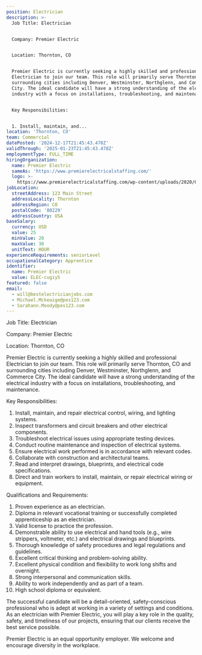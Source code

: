 ```yaml
---
position: Electrician
description: >-
  Job Title: Electrician


  Company: Premier Electric


  Location: Thornton, CO


  Premier Electric is currently seeking a highly skilled and professional
  Electrician to join our team. This role will primarily serve Thornton, CO and
  surrounding cities including Denver, Westminster, Northglenn, and Commerce
  City. The ideal candidate will have a strong understanding of the electrical
  industry with a focus on installations, troubleshooting, and maintenance.


  Key Responsibilities:


  1. Install, maintain, and...
location: 'Thornton, CO'
team: Commercial
datePosted: '2024-12-17T21:45:43.478Z'
validThrough: '2025-01-23T21:45:43.478Z'
employmentType: FULL_TIME
hiringOrganization:
  name: Premier Electric
  sameAs: 'https://www.premierelectricalstaffing.com/'
  logo: >-
    https://www.premierelectricalstaffing.com/wp-content/uploads/2020/05/Premier-Electrical-Staffing-logo.png
jobLocation:
  streetAddress: 123 Main Street
  addressLocality: Thornton
  addressRegion: CO
  postalCode: '80229'
  addressCountry: USA
baseSalary:
  currency: USD
  value: 25
  minValue: 20
  maxValue: 30
  unitText: HOUR
experienceRequirements: seniorLevel
occupationalCategory: Apprentice
identifier:
  name: Premier Electric
  value: ELEC-cugiy5
featured: false
email:
  - will@bestelectricianjobs.com
  - Michael.Mckeaige@pes123.com
  - Sarahann.Moody@pes123.com
---
```




Job Title: Electrician

Company: Premier Electric

Location: Thornton, CO

Premier Electric is currently seeking a highly skilled and professional Electrician to join our team. This role will primarily serve Thornton, CO and surrounding cities including Denver, Westminster, Northglenn, and Commerce City. The ideal candidate will have a strong understanding of the electrical industry with a focus on installations, troubleshooting, and maintenance.

Key Responsibilities:

1. Install, maintain, and repair electrical control, wiring, and lighting systems.
2. Inspect transformers and circuit breakers and other electrical components.
3. Troubleshoot electrical issues using appropriate testing devices.
4. Conduct routine maintenance and inspection of electrical systems.
5. Ensure electrical work performed is in accordance with relevant codes.
6. Collaborate with construction and architectural teams.
7. Read and interpret drawings, blueprints, and electrical code specifications.
8. Direct and train workers to install, maintain, or repair electrical wiring or equipment.

Qualifications and Requirements:

1. Proven experience as an electrician.
2. Diploma in relevant vocational training or successfully completed apprenticeship as an electrician.
3. Valid license to practice the profession.
4. Demonstrable ability to use electrical and hand tools (e.g., wire strippers, voltmeter, etc.) and electrical drawings and blueprints.
5. Thorough knowledge of safety procedures and legal regulations and guidelines.
6. Excellent critical thinking and problem-solving ability.
7. Excellent physical condition and flexibility to work long shifts and overnight.
8. Strong interpersonal and communication skills.
9. Ability to work independently and as part of a team.
10. High school diploma or equivalent.

The successful candidate will be a detail-oriented, safety-conscious professional who is adept at working in a variety of settings and conditions. As an electrician with Premier Electric, you will play a key role in the quality, safety, and timeliness of our projects, ensuring that our clients receive the best service possible.

Premier Electric is an equal opportunity employer. We welcome and encourage diversity in the workplace.
